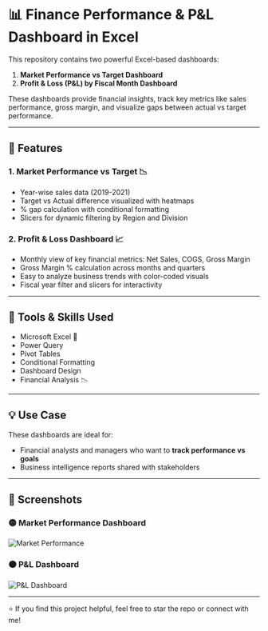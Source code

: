 # 📊 Finance Performance & P&L Dashboard in Excel

This repository contains two powerful Excel-based dashboards:
1. **Market Performance vs Target Dashboard**
2. **Profit & Loss (P&L) by Fiscal Month Dashboard**

These dashboards provide financial insights, track key metrics like sales performance, gross margin, and visualize gaps between actual vs target performance.

---

## 📌 Features

### 1. Market Performance vs Target 📉
- Year-wise sales data (2019-2021)
- Target vs Actual difference visualized with heatmaps
- % gap calculation with conditional formatting
- Slicers for dynamic filtering by Region and Division

### 2. Profit & Loss Dashboard 📈
- Monthly view of key financial metrics: Net Sales, COGS, Gross Margin
- Gross Margin % calculation across months and quarters
- Easy to analyze business trends with color-coded visuals
- Fiscal year filter and slicers for interactivity

---

## 🧰 Tools & Skills Used

- Microsoft Excel 🧮
- Power Query
- Pivot Tables
- Conditional Formatting
- Dashboard Design
- Financial Analysis 📉

---

## 💡 Use Case

These dashboards are ideal for:
- Financial analysts and managers who want to **track performance vs goals**
- Business intelligence reports shared with stakeholders

---

## 📸 Screenshots

### 🟡 Market Performance Dashboard
![Market Performance](Screenshots/market-performance.png)

### 🟠 P&L Dashboard
![P&L Dashboard](Screenshots/profit-loss.png)

---
⭐ If you find this project helpful, feel free to star the repo or connect with me!

